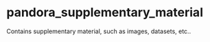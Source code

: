 pandora_supplementary_material
==============================

Contains supplementary material, such as images, datasets, etc..
